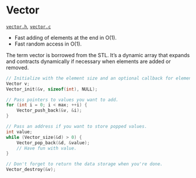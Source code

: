 # Vector

[`vector.h`](./../src/vector.h), [`vector.c`](./../src/vector.c)

- Fast adding of elements at the end in O(1).
- Fast random access in O(1).

The term vector is borrowed from the STL. It’s a dynamic array that expands and contracts dynamically if necessary when elements are added or removed.

```C
// Initialize with the element size and an optional callback for element destruction.
Vector v;
Vector_init(&v, sizeof(int), NULL);

// Pass pointers to values you want to add.
for (int i = 0; i < max; ++i) {
    Vector_push_back(&v, &i);
}

// Pass an address if you want to store popped values.
int value;
while (Vector_size(&d) > 0) {
    Vector_pop_back(&d, &value);
    // Have fun with value.
}

// Don't forget to return the data storage when you're done.
Vector_destroy(&v);
```
